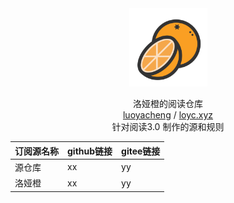 <div align="center">
<img width="125" height="125" src="/订阅/洛娅橙/主页/favicon.svg" alt="luoyacheng"/>

洛娅橙的阅读仓库
<br>
<a href="https://github.com/Luoyacheng" target="_blank">luoyacheng</a> / <a href="https://loyc.xyz" target="_blank">loyc.xyz</a>  
针对阅读3.0 制作的源和规则
</div>

|订阅源名称|github链接|gitee链接|
|---|---|---|
|源仓库|xx|yy|
|洛娅橙|xx|yy|